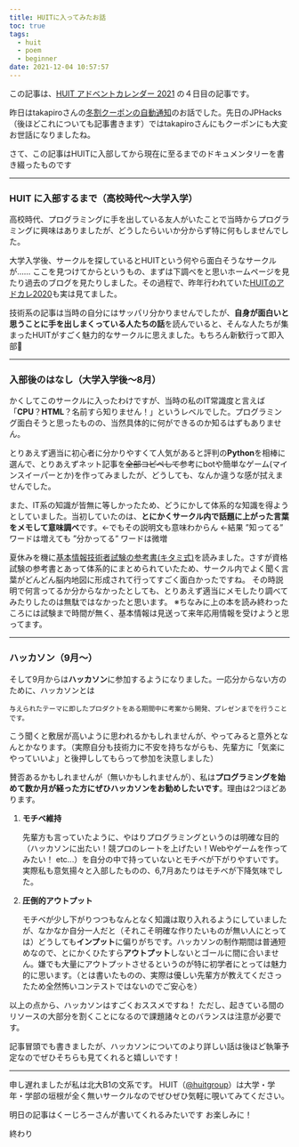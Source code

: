 ```yaml
---
title: HUITに入ってみたお話
toc: true
tags:
  - huit
  - poem
  - beginner
date: 2021-12-04 10:57:57
---
```


この記事は、[HUIT アドベントカレンダー 2021](https://qiita.com/advent-calendar/2021/huit) の４日目の記事です。

昨日はtakapiroさんの[冬割クーポンの自動通知](https://takapiro99.github.io/2021/rurubu-fuyuwari-coupon)のお話でした。先日のJPHacks（後ほどこれについても記事書きます）ではtakapiroさんにもクーポンにも大変お世話になりましたね。

さて、この記事はHUITに入部してから現在に至るまでのドキュメンタリーを書き綴ったものです

<!-- more -->

---

### HUIT に入部するまで（高校時代～大学入学）

高校時代、プログラミングに手を出している友人がいたことで当時からプログラミングに興味はありましたが、どうしたらいいか分からず特に何もしませんでした。

大学入学後、サークルを探しているとHUITという何やら面白そうなサークルが……
ここを見つけてからというもの、まずは下調べをと思いホームページを見たり過去のブログを見たりしました。その過程で、昨年行われていた[HUITのアドカレ2020](https://qiita.com/advent-calendar/2020/huit)も実は見てました。

技術系の記事は当時の自分にはサッパリ分かりませんでしたが、**自身が面白いと思うことに手を出しまくっている人たちの話**を読んでいると、そんな人たちが集まったHUITがすごく魅力的なサークルに思えました。もちろん新歓行って即入部:tada:

---

### 入部後のはなし（大学入学後～8月）

かくしてこのサークルに入ったわけですが、当時の私のIT常識度と言えば
「**CPU**？**HTML**？名前すら知りません！」というレベルでした。プログラミング面白そうと思ったものの、当然具体的に何ができるのか知るはずもありません。

とりあえず適当に初心者に分かりやすくて人気があると評判の**Python**を相棒に選んで、とりあえずネット記事を~~全部コピペして~~参考にbotや簡単なゲーム(マインスイーパーとか)を作ってみましたが、どうしても、なんか違うな感が拭えませんでした。

また、IT系の知識が皆無に等しかったため、どうにかして体系的な知識を得ようとしていました。当初していたのは、**とにかくサークル内で話題に上がった言葉をメモして意味調べ**です。←でもその説明文も意味わからん ←結果 ”知ってる” ワードは増えても ”分かってる” ワードは微増

夏休みを機に[基本情報技術者試験の参考書(キタミ式)](https://www.amazon.co.jp/dp/B08PPJPZ4V/ref=dp-kindle-redirect?_encoding=UTF8&btkr=1)を読みました。さすが資格試験の参考書とあって体系的にまとめられていたため、サークル内でよく聞く言葉がどんどん脳内地図に形成されて行ってすごく面白かったですね。
その時説明で何言ってるか分からなかったとしても、とりあえず適当にメモしたり調べてみたりしたのは無駄ではなかったと思います。
※ちなみに上の本を読み終わったころには試験まで時間が無く、基本情報は見送って来年応用情報を受けようと思ってます。

---

### ハッカソン（9月～）
そして9月からは**ハッカソン**に参加するようになりました。一応分からない方のために、ハッカソンとは

``与えられたテーマに即したプロダクトをある期間中に考案から開発、プレゼンまでを行うことです。``

こう聞くと敷居が高いように思われるかもしれませんが、やってみると意外となんとかなります。（実際自分も技術力に不安を持ちながらも、先輩方に「気楽にやっていいよ」と後押ししてもらって参加を決意しました）

賛否あるかもしれませんが（無いかもしれませんが）、私は**プログラミングを始めて数か月が経った方にぜひハッカソンをお勧めしたいです**。理由は2つほどあります。

1. **モチベ維持**

    先輩方も言っていたように、やはりプログラミングというのは明確な目的（ハッカソンに出たい！競プロのレートを上げたい！Webやゲームを作ってみたい！ etc...）を自分の中で持っていないとモチベが下がりやすいです。実際私も意気揚々と入部したものの、6,7月あたりはモチベが下降気味でした。

2. **圧倒的アウトプット**

    モチベが少し下がりつつもなんとなく知識は取り入れるようにしていましたが、なかなか自分一人だと（それこそ明確な作りたいものが無い人にとっては）どうしても**インプット**に偏りがちです。ハッカソンの制作期間は普通短めなので、とにかくひたすら**アウトプット**しないとゴールに間に合いません。嫌でも大量にアウトプットさせるというのが特に初学者にとっては魅力的に思います。（とは書いたものの、実際は優しい先輩方が教えてくださったため全然怖いコンテストではないのでご安心を）

以上の点から、ハッカソンはすごくおススメですね！
ただし、起きている間のリソースの大部分を割くことになるので課題諸々とのバランスは注意が必要です。

記事冒頭でも書きましたが、ハッカソンについてのより詳しい話は後ほど執筆予定なのでぜひそちらも見てくれると嬉しいです！

---

申し遅れましたが私は北大B1の文系です。
HUIT（[@huitgroup](https://twitter.com/huitgroup)）は大学・学年・学部の垣根が全く無いサークルなのでぜひぜひ気軽に覗いてみてください。

明日の記事はくーじろーさんが書いてくれるみたいです
お楽しみに！

終わり

    






